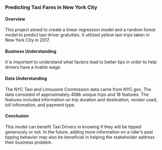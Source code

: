 <h3>Predicting Taxi Fares in New York City</h3>

<h4>Overview</h4>
This project aimed to create a linear regression model and a random forest model to predict taxi driver gratuities. It utilized yellow taxi trips taken in New York City in 2017. 

<h4>Business Understanding</h4>
It is important to understand what factors lead to better tips in order to help drivers have a livable wage. 

<h4>Data Understanding </h4>
The NYC Taxi and Limousine Commission data came from NYC.gov. The data consisted of approximately 408k unique trips and 18 features. The features included information on trip duration and destination, vendor used, toll information, and payment type.

<h4>Conclusion</h4>
This model can benefit Taxi Drivers in knowing if they will be tipped generously or not. In the future, adding more information on a rider’s past tipping behavior may also be beneficial in helping the stakeholder address their business problem. 




